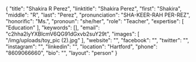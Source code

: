 {
  "title": "Shakira R Perez",
  "linktitle": "Shakira Perez",
  "first": "Shakira",
  "middle": "R",
  "last": "Perez",
  "pronunciation": "SHA-KEER-RAH PER-REZ",
  "honorific": "Ms.",
  "pronoun": "she/her",
  "role": "Teacher",
  "expertise": [
    "Education"
  ],
  "keywords": [],
  "email": "c2hha2lyYXBlcmV6QG91dGxvb2suY29t",
  "images": [
    "/img/uploads/toy_pic (2).jpg"
  ],
  "website": "",
  "facebook": "",
  "twitter": "",
  "instagram": "",
  "linkedin": "",
  "location": "Hartford",
  "phone": "8609066660",
  "bio": "",
  "layout": "person"
}
